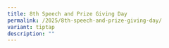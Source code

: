 ```yaml
---
title: 8th Speech and Prize Giving Day
permalink: /2025/8th-speech-and-prize-giving-day/
variant: tiptap
description: ""
---
```

